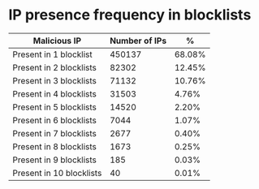 # IP presence frequency in blocklists
| Malicious IP | Number of IPs | % |
|----|----|----|
| Present in 1 blocklist | 450137 | 68.08% |
| Present in 2 blocklists | 82302 | 12.45% |
| Present in 3 blocklists | 71132 | 10.76% |
| Present in 4 blocklists | 31503 | 4.76% |
| Present in 5 blocklists | 14520 | 2.20% |
| Present in 6 blocklists | 7044 | 1.07% |
| Present in 7 blocklists | 2677 | 0.40% |
| Present in 8 blocklists | 1673 | 0.25% |
| Present in 9 blocklists | 185 | 0.03% |
| Present in 10 blocklists | 40 | 0.01% |
